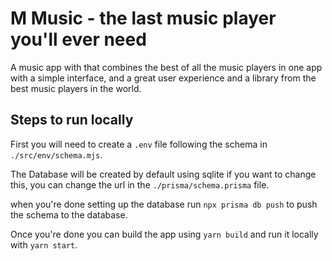 # M Music - the last music player you'll ever need

A music app with that combines the best of all the music players in one app with a simple interface,
and a great user experience and a library from the best music players in the world.

## Steps to run locally

First you will need to create a `.env` file following the schema in `./src/env/schema.mjs`.

The Database will be created by default using sqlite if you want to change this,
you can change the url in the `./prisma/schema.prisma` file.

when you're done setting up the database run `npx prisma db push` to push the schema to the database.

Once you're done you can build the app using `yarn build` and run it locally with `yarn start`.
